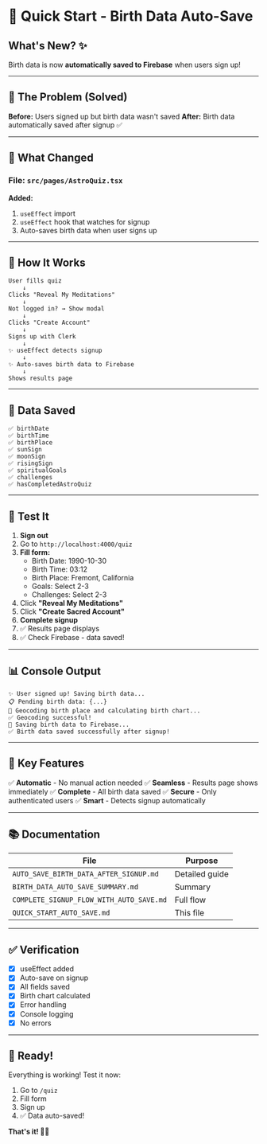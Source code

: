 # 🚀 Quick Start - Birth Data Auto-Save

## What's New? ✨

Birth data is now **automatically saved to Firebase** when users sign up!

---

## 🎯 The Problem (Solved)

**Before:** Users signed up but birth data wasn't saved
**After:** Birth data automatically saved after signup ✅

---

## 📝 What Changed

### File: `src/pages/AstroQuiz.tsx`

**Added:**
1. `useEffect` import
2. `useEffect` hook that watches for signup
3. Auto-saves birth data when user signs up

---

## 🔄 How It Works

```
User fills quiz
    ↓
Clicks "Reveal My Meditations"
    ↓
Not logged in? → Show modal
    ↓
Clicks "Create Account"
    ↓
Signs up with Clerk
    ↓
✨ useEffect detects signup
    ↓
✨ Auto-saves birth data to Firebase
    ↓
Shows results page
```

---

## 💾 Data Saved

```
✅ birthDate
✅ birthTime
✅ birthPlace
✅ sunSign
✅ moonSign
✅ risingSign
✅ spiritualGoals
✅ challenges
✅ hasCompletedAstroQuiz
```

---

## 🧪 Test It

1. **Sign out**
2. Go to `http://localhost:4000/quiz`
3. **Fill form:**
   - Birth Date: 1990-10-30
   - Birth Time: 03:12
   - Birth Place: Fremont, California
   - Goals: Select 2-3
   - Challenges: Select 2-3
4. Click **"Reveal My Meditations"**
5. Click **"Create Sacred Account"**
6. **Complete signup**
7. ✅ Results page displays
8. ✅ Check Firebase - data saved!

---

## 📊 Console Output

```
✨ User signed up! Saving birth data...
📋 Pending birth data: {...}
🔄 Geocoding birth place and calculating birth chart...
✅ Geocoding successful!
💾 Saving birth data to Firebase...
✅ Birth data saved successfully after signup!
```

---

## 🎯 Key Features

✅ **Automatic** - No manual action needed
✅ **Seamless** - Results page shows immediately
✅ **Complete** - All birth data saved
✅ **Secure** - Only authenticated users
✅ **Smart** - Detects signup automatically

---

## 📚 Documentation

| File | Purpose |
|------|---------|
| `AUTO_SAVE_BIRTH_DATA_AFTER_SIGNUP.md` | Detailed guide |
| `BIRTH_DATA_AUTO_SAVE_SUMMARY.md` | Summary |
| `COMPLETE_SIGNUP_FLOW_WITH_AUTO_SAVE.md` | Full flow |
| `QUICK_START_AUTO_SAVE.md` | This file |

---

## ✅ Verification

- [x] useEffect added
- [x] Auto-save on signup
- [x] All fields saved
- [x] Birth chart calculated
- [x] Error handling
- [x] Console logging
- [x] No errors

---

## 🚀 Ready!

Everything is working! Test it now:

1. Go to `/quiz`
2. Fill form
3. Sign up
4. ✅ Data auto-saved!

**That's it! 🌙✨**

